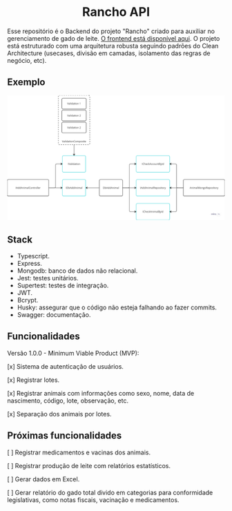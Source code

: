 <h1 align="center">Rancho API</h1>

Esse repositório é o Backend do projeto "Rancho" criado para auxiliar no gerenciamento de gado de leite. [O frontend está disponível aqui](https://github.com/gustavohernandes11/rancho-web). O projeto está estruturado com uma arquitetura robusta seguindo padrões do Clean Architecture (usecases, divisão em camadas, isolamento das regras de negócio, etc).

## Exemplo

![Diagrama de um Controller](controller-diagram.png)

## Stack

-   Typescript.
-   Express.
-   Mongodb: banco de dados não relacional.
-   Jest: testes unitários.
-   Supertest: testes de integração.
-   JWT.
-   Bcrypt.
-   Husky: assegurar que o código não esteja falhando ao fazer commits.
-   Swagger: documentação.

## Funcionalidades

Versão 1.0.0 - Minimum Viable Product (MVP):

[x] Sistema de autenticação de usuários.

[x] Registrar lotes.

[x] Registrar animais com informações como sexo, nome, data de nascimento, código, lote, observação, etc.

[x] Separação dos animais por lotes.

## Próximas funcionalidades

[ ] Registrar medicamentos e vacinas dos animais.

[ ] Registrar produção de leite com relatórios estatísticos.

[ ] Gerar dados em Excel.

[ ] Gerar relatório do gado total divido em categorias para conformidade legislativas, como notas fiscais, vacinação e medicamentos.
